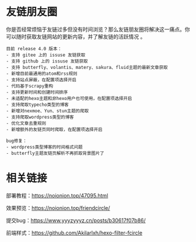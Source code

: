 # 友链朋友圈

你是否经常烦恼于友链过多但没有时间浏览？那么友链朋友圈将解决这一痛点。你可以随时获取友链网站的更新内容，并了解友链的活跃情况 。

```
目前 release 4.0 版本：
- 支持 gitee 上的 issuse 友链获取
- 支持 github 上的 issuse 友链获取
- 支持 butterfly、volantis、matery、sakura、fluid主题的最新文章获取
- 新增目前最通用的atom和rss规则
- 支持站点屏蔽，在配置项选择开启
- 代码基于scrapy重构
- 支持更新时间和创建时间排序
- 未适配的hexo主题和非hexo用户也可使用，在配置项选择开启
- 支持爬取typecho类型的博客
- 新增对nexmoe、Yun、stun主题的爬取
- 支持爬取wordpress类型的博客
- 优化文章去重规则
- 新增额外的友链页同时爬取，在配置项选择开启

bug修复：
- wordpress类型博客的时间格式问题
- butterfly主题友链页解析不再抓取背景图片了
```

# 相关链接
部署教程：https://noionion.top/47095.html

效果预览：https://noionion.top/friendcircle/

提交bug：https://www.yyyzyyyz.cn/posts/b30617f07b86/

前端样式：https://github.com/Akilarlxh/hexo-filter-fcircle


